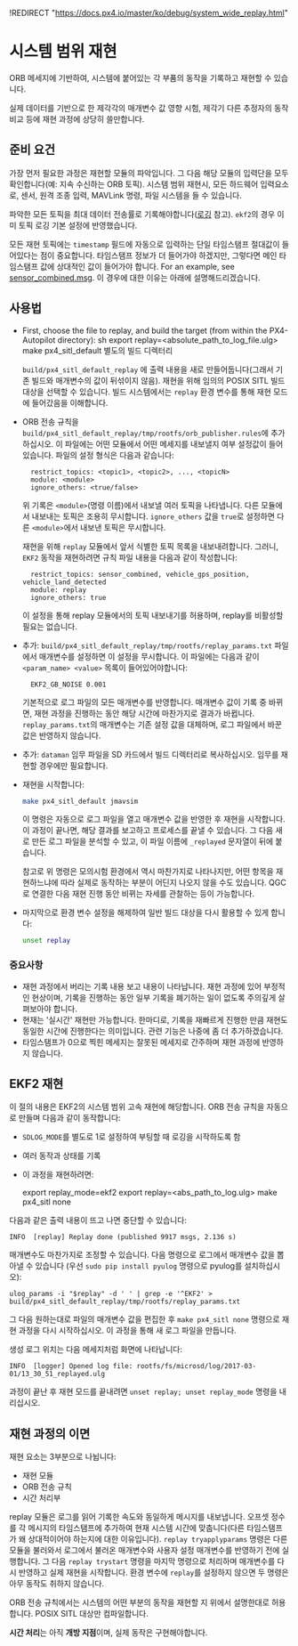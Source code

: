 !REDIRECT "https://docs.px4.io/master/ko/debug/system_wide_replay.html"

# 시스템 범위 재현

ORB 메세지에 기반하여, 시스템에 붙어있는 각 부품의 동작을 기록하고 재현할 수 있습니다.

실제 데이터를 기반으로 한 제각각의 매개변수 값 영향 시험, 제각기 다른 추정자의 동작 비교 등에 재현 과정에 상당히 쓸만합니다.

## 준비 요건

가장 먼저 필요한 과정은 재현할 모듈의 파악입니다. 그 다음 해당 모듈의 입력단을 모두 확인합니다(예: 지속 수신하는 ORB 토픽). 시스템 범위 재현시, 모든 하드웨어 입력요소로, 센서, 원격 조종 입력, MAVLink 명령, 파일 시스템을 들 수 있습니다.

파악한 모든 토픽을 최대 데이터 전송률로 기록해야합니다([로깅](../log/logging.md) 참고). `ekf2`의 경우 이미 토픽 로깅 기본 설정에 반영했습니다.

모든 재현 토픽에는 `timestamp` 필드에 자동으로 입력하는 단일 타임스탬프 절대값이 들어있다는 점이 중요합니다. 타임스탬프 정보가 더 들어가야 하겠지만, 그렇다면 메인 타임스탬프 값에 상대적인 값이 들어가야 합니다. For an example, see [sensor_combined.msg](https://github.com/PX4/PX4-Autopilot/blob/master/msg/sensor_combined.msg). 이 경우에 대한 이유는 아래에 설명해드리겠습니다.

## 사용법

- First, choose the file to replay, and build the target (from within the PX4-Autopilot directory): 
        sh
        export replay=<absolute_path_to_log_file.ulg>
        make px4_sitl_default 별도의 빌드 디렉터리 
    
    `build/px4_sitl_default_replay` 에 출력 내용을 새로 만들어둡니다(그래서 기존 빌드와 매개변수의 값이 뒤섞이지 않음). 재현을 위해 임의의 POSIX SITL 빌드 대상을 선택할 수 있습니다. 빌드 시스템에서는 `replay` 환경 변수를 통해 재현 모드에 들어갔음을 이해합니다.
- ORB 전송 규칙을 `build/px4_sitl_default_replay/tmp/rootfs/orb_publisher.rules`에 추가하십시오. 이 파일에는 어떤 모듈에서 어떤 메세지를 내보낼지 여부 설정값이 들어있습니다. 파일의 설정 형식은 다음과 같습니다:
    
        restrict_topics: <topic1>, <topic2>, ..., <topicN>
        module: <module>
        ignore_others: <true/false>
        
    
    위 기록은 `<module>`(명령 이름)에서 내보낼 여러 토픽을 나타냅니다. 다른 모듈에서 내보내는 토픽은 조용히 무시합니다. `ignore_others` 값을 `true`로 설정하면 다른 `<module>`에서 내보낸 토픽은 무시합니다.
    
    재현을 위해 `replay` 모듈에서 앞서 식별한 토픽 목록을 내보내려합니다. 그러니, `EKF2` 동작을 재현하려면 규칙 파일 내용을 다음과 같이 작성합니다:
    
        restrict_topics: sensor_combined, vehicle_gps_position, vehicle_land_detected
        module: replay
        ignore_others: true
        
    
    이 설정을 통해 replay 모듈에서의 토픽 내보내기를 허용하며, replay를 비활성할 필요는 없습니다.

- 추가: `build/px4_sitl_default_replay/tmp/rootfs/replay_params.txt` 파일에서 매개변수를 설정하면 이 설정을 무시합니다. 이 파일에는 다음과 같이 `<param_name> <value>` 목록이 들어있어야합니다:
    
        EKF2_GB_NOISE 0.001
        
    
    기본적으로 로그 파일의 모든 매개변수를 반영합니다. 매개변수 값이 기록 중 바뀌면, 재현 과정을 진행하는 동안 해당 시간에 마찬가지로 결과가 바뀝니다. `replay_params.txt`의 매개변수는 기존 설정 값을 대체하며, 로그 파일에서 바꾼 값은 반영하지 않습니다.

- 추가: `dataman` 임무 파일을 SD 카드에서 빌드 디렉터리로 복사하십시오. 임무를 재현할 경우에만 필요합니다.
- 재현을 시작합니다:
    
    ```sh
    make px4_sitl_default jmavsim
    ```
    
    이 명령은 자동으로 로그 파일을 열고 매개변수 값을 반영한 후 재현을 시작합니다. 이 과정이 끝나면, 해당 결과를 보고하고 프로세스를 끝낼 수 있습니다. 그 다음 새로 만든 로그 파일을 분석할 수 있고, 이 파일 이름에 `_replayed` 문자열이 뒤에 붙습니다.
    
    참고로 위 명령은 모의시험 환경에서 역시 마찬가지로 나타나지만, 어떤 항목을 재현하느냐에 따라 실제로 동작하는 부분이 어딘지 나오지 않을 수도 있습니다. QGC로 연결한 다음 재현 진행 동안 비뀌는 자세를 관찰하는 등이 가능합니다.

- 마지막으로 환경 변수 설정을 해제하여 일반 빌드 대상을 다시 활용할 수 있게 합니다:
    
    ```sh
    unset replay
    ```

### 중요사항

- 재현 과정에서 버리는 기록 내용 보고 내용이 나타납니다. 재현 과정에 있어 부정적인 현상이며, 기록을 진행하는 동안 일부 기록을 폐기하는 일이 없도록 주의깊게 살펴보아야 합니다.
- 현재는 '실시간' 재현만 가능합니다. 한마디로, 기록을 재빠르게 진행한 만큼 재현도 동일한 시간에 진행한다는 의미입니다. 관련 기능은 나중에 좀 더 추가하겠습니다.
- 타임스탬프가 0으로 찍힌 메세지는 잘못된 메세지로 간주하며 재현 과정에 반영하지 않습니다.

## EKF2 재현

이 절의 내용은 EKF2의 시스템 범위 고속 재현에 해당합니다. ORB 전송 규칙을 자동으로 만들며 다음과 같이 동작합니다:

- `SDLOG_MODE`를 별도로 1로 설정하여 부팅할 때 로깅을 시작하도록 함
- 여러 동작과 상태를 기록
- 이 과정을 재현하려면:

    export replay_mode=ekf2
    export replay=<abs_path_to_log.ulg>
    make px4_sitl none
    

다음과 같은 출력 내용이 뜨고 나면 중단할 수 있습니다:

    INFO  [replay] Replay done (published 9917 msgs, 2.136 s)
    

매개변수도 마찬가지로 조정할 수 있습니다. 다음 명령으로 로그에서 매개변수 값을 뽑아낼 수 있습니다 \(우선 `sudo pip install pyulog` 명령으로 pyulog를 설치하십시오\):

    ulog_params -i "$replay" -d ' ' | grep -e '^EKF2' > build/px4_sitl_default_replay/tmp/rootfs/replay_params.txt
    

그 다음 원하는대로 파일의 매개변수 값을 편집한 후 `make px4_sitl none` 명령으로 재현 과정을 다시 시작하십시오. 이 과정을 통해 새 로그 파일을 만듭니다.

생성 로그 위치는 다음 메세지처럼 화면에 나타납니다:

    INFO  [logger] Opened log file: rootfs/fs/microsd/log/2017-03-01/13_30_51_replayed.ulg
    

과정이 끝난 후 재현 모드를 끝내려면 `unset replay; unset replay_mode` 명령을 내리십시오.

## 재현 과정의 이면

재현 요소는 3부분으로 나뉩니다:

- 재현 모듈
- ORB 전송 규칙
- 시간 처리부

replay 모듈은 로그를 읽어 기록한 속도와 동일하게 메시지를 내보냅니다. 오프셋 정수를 각 메시지의 타임스탬프에 추가하여 현재 시스템 시간에 맞춥니다(다른 타임스탬프가 왜 상대적이어야 하는지에 대한 이유입니다). `replay tryapplyparams` 명령은 다른 모듈을 불러와서 로그에서 불러온 매개변수와 사용자 설정 매개변수를 반영하기 전에 실행합니다. 그 다음 `replay trystart` 명령을 마지막 명령으로 처리하며 매개변수를 다시 반영하고 실제 재현을 시작합니다. 환경 변수에 `replay`를 설정하지 않으면 두 명령은 아무 동작도 취하지 않습니다.

ORB 전송 규칙에서는 시스템의 어떤 부분의 동작을 재현할 지 위에서 설명한대로 허용합니다. POSIX SITL 대상만 컴파일합니다.

**시간 처리**는 아직 **개방 지점**이며, 실제 동작은 구현해야합니다.